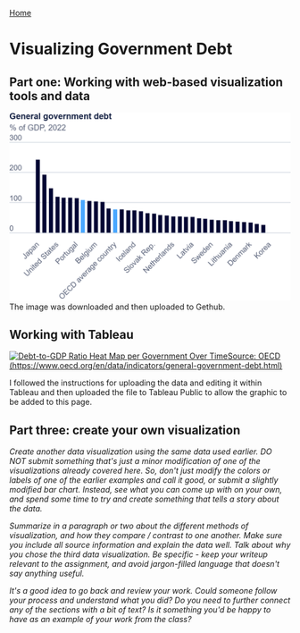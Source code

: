 [Home]( https://pbm15.github.io/Mitchell-Portfolio/)

# Visualizing Government Debt

## Part one: Working with web-based visualization tools and data
![2022 %GOP Debt Graph](export-2024-11-04T18_02_25.928Z.png)
The image was downloaded and then uploaded to Gethub.

## Working with Tableau
<div class='tableauPlaceholder' id='viz1730763913358' style='position: relative'>
  <noscript>
    <a href='#'>
      <img alt='Debt-to-GDP Ratio Heat Map per Government Over TimeSource: OECD (https:&#47;&#47;www.oecd.org&#47;en&#47;data&#47;indicators&#47;general-government-debt.html) ' src='https:&#47;&#47;public.tableau.com&#47;static&#47;images&#47;As&#47;Assignment2_17307638604340&#47;Sheet1&#47;1_rss.png' style='border: none' />
    </a>
  </noscript>
  <object class='tableauViz'  style='display:none;'>
    <param name='host_url' value='https%3A%2F%2Fpublic.tableau.com%2F' />
    <param name='embed_code_version' value='3' /> 
    <param name='site_root' value='' />
    <param name='name' value='Assignment2_17307638604340&#47;Sheet1' />
    <param name='tabs' value='no' />
    <param name='toolbar' value='yes' />
    <param name='static_image' value='https:&#47;&#47;public.tableau.com&#47;static&#47;images&#47;As&#47;Assignment2_17307638604340&#47;Sheet1&#47;1.png' />
    <param name='animate_transition' value='yes' />
    <param name='display_static_image' value='yes' />
    <param name='display_spinner' value='yes' />
    <param name='display_overlay' value='yes' />
    <param name='display_count' value='yes' />
    <param name='language' value='en-US' />
    <param name='filter' value='publish=yes' /></object></div>


I followed the instructions for uploading the data and editing it within Tableau and then uploaded the file to Tableau Public to allow the graphic to be added to this page.

## Part three: create your own visualization

_Create another data visualization using the same data used earlier. DO NOT submit something that's just a minor modification of one of the visualizations already covered here. So, don't just modify the colors or labels of one of the earlier examples and call it good, or submit a slightly modified bar chart.  Instead, see what you can come up with on your own, and spend some time to try and create something that tells a story about the data._

_Summarize in a paragraph or two about the different methods of visualization, and how they compare / contrast to one another. Make sure you include all source information and explain the data well.  Talk about why you chose the third data visualization.  Be specific - keep your writeup relevant to the assignment, and avoid jargon-filled language that doesn't say anything useful._

_It's a good idea to go back and review your work.  Could someone follow your process and understand what you did?  Do you need to further connect any of the sections with a bit of text?  Is it something you'd be happy to have as an example of your work from the class?_



